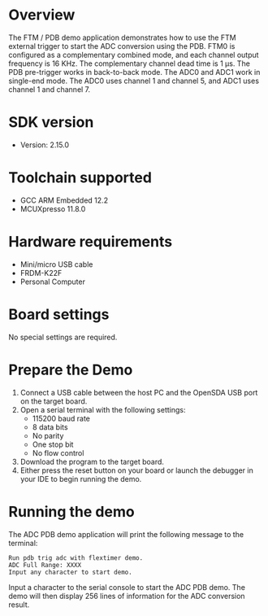Overview
========

The FTM / PDB demo application demonstrates how to use the FTM external trigger to start the ADC conversion using the
PDB. FTM0 is configured as a complementary combined mode, and each channel output frequency is 16 KHz. The complementary
channel dead time is 1 µs. The PDB pre-trigger works in back-to-back mode. The ADC0 and ADC1 work in single-end mode.
The ADC0 uses channel 1 and channel 5, and ADC1 uses channel 1 and channel 7.

SDK version
===========
- Version: 2.15.0

Toolchain supported
===================
- GCC ARM Embedded  12.2
- MCUXpresso  11.8.0

Hardware requirements
=====================
- Mini/micro USB cable
- FRDM-K22F
- Personal Computer

Board settings
==============
No special settings are required.

Prepare the Demo
================
1.  Connect a USB cable between the host PC and the OpenSDA USB port on the target board.
2.  Open a serial terminal with the following settings:
    - 115200 baud rate
    - 8 data bits
    - No parity
    - One stop bit
    - No flow control
3.  Download the program to the target board.
4.  Either press the reset button on your board or launch the debugger in your IDE to begin running the demo.

Running the demo
================
The ADC PDB demo application will print the following message to the terminal:

~~~~~~~~~~~~~~~~~
Run pdb trig adc with flextimer demo.
ADC Full Range: XXXX
Input any character to start demo.
~~~~~~~~~~~~~~~~~~
Input a character to the serial console to start the ADC PDB demo.
The demo will then display 256 lines of information for the ADC conversion result.
